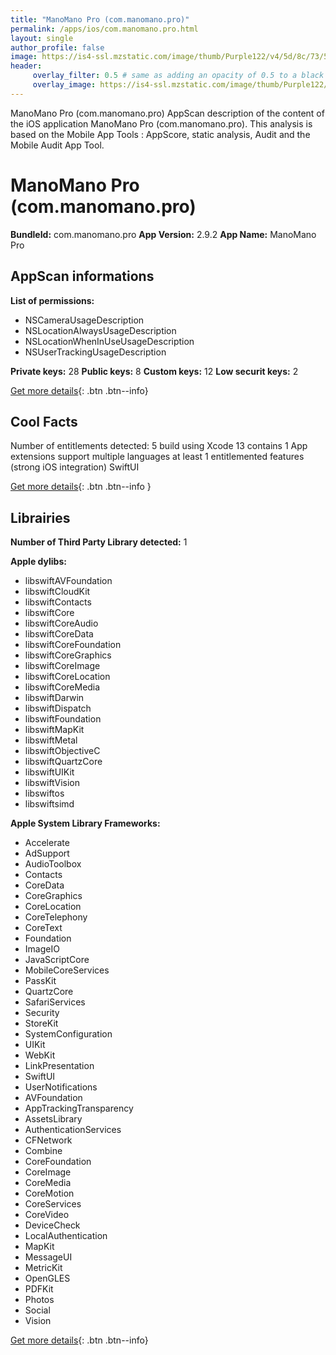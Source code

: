 ```yaml
---
title: "ManoMano Pro (com.manomano.pro)"
permalink: /apps/ios/com.manomano.pro.html
layout: single
author_profile: false
image: https://is4-ssl.mzstatic.com/image/thumb/Purple122/v4/5d/8c/73/5d8c7316-4ae9-d866-de62-908519531dfa/AppIcon-0-0-1x_U007emarketing-0-0-0-7-0-0-sRGB-0-0-0-GLES2_U002c0-512MB-85-220-0-0.png/512x512bb.jpg
header: 
     overlay_filter: 0.5 # same as adding an opacity of 0.5 to a black background
     overlay_image: https://is4-ssl.mzstatic.com/image/thumb/Purple122/v4/5d/8c/73/5d8c7316-4ae9-d866-de62-908519531dfa/AppIcon-0-0-1x_U007emarketing-0-0-0-7-0-0-sRGB-0-0-0-GLES2_U002c0-512MB-85-220-0-0.png/512x512bb.jpg
---
```

ManoMano Pro (com.manomano.pro) AppScan description of the content of the iOS application ManoMano Pro (com.manomano.pro). This analysis is based on the Mobile App Tools : AppScore, static analysis, Audit and the Mobile Audit App Tool.

# ManoMano Pro (com.manomano.pro)

**BundleId:** com.manomano.pro
**App Version:** 2.9.2
**App Name:** ManoMano Pro


## AppScan informations 

**List of permissions:** 
- NSCameraUsageDescription
- NSLocationAlwaysUsageDescription
- NSLocationWhenInUseUsageDescription
- NSUserTrackingUsageDescription
  
  
**Private keys:** 28
**Public keys:** 8
**Custom keys:** 12
**Low securit keys:** 2
  
[Get more details](/pricing.html){: .btn .btn--info}

## Cool Facts

Number of entitlements detected: 5
build using Xcode 13
contains 1 App extensions
support multiple languages
at least 1 entitlemented features (strong iOS integration)
SwiftUI
  
[Get more details](/pricing.html){: .btn .btn--info }

## Librairies 
**Number of Third Party Library detected:** 1


**Apple dylibs:**
- libswiftAVFoundation
- libswiftCloudKit
- libswiftContacts
- libswiftCore
- libswiftCoreAudio
- libswiftCoreData
- libswiftCoreFoundation
- libswiftCoreGraphics
- libswiftCoreImage
- libswiftCoreLocation
- libswiftCoreMedia
- libswiftDarwin
- libswiftDispatch
- libswiftFoundation
- libswiftMapKit
- libswiftMetal
- libswiftObjectiveC
- libswiftQuartzCore
- libswiftUIKit
- libswiftVision
- libswiftos
- libswiftsimd


**Apple System Library Frameworks:**
- Accelerate
- AdSupport
- AudioToolbox
- Contacts
- CoreData
- CoreGraphics
- CoreLocation
- CoreTelephony
- CoreText
- Foundation
- ImageIO
- JavaScriptCore
- MobileCoreServices
- PassKit
- QuartzCore
- SafariServices
- Security
- StoreKit
- SystemConfiguration
- UIKit
- WebKit
- LinkPresentation
- SwiftUI
- UserNotifications
- AVFoundation
- AppTrackingTransparency
- AssetsLibrary
- AuthenticationServices
- CFNetwork
- Combine
- CoreFoundation
- CoreImage
- CoreMedia
- CoreMotion
- CoreServices
- CoreVideo
- DeviceCheck
- LocalAuthentication
- MapKit
- MessageUI
- MetricKit
- OpenGLES
- PDFKit
- Photos
- Social
- Vision


  
[Get more details](/pricing.html){: .btn .btn--info}

